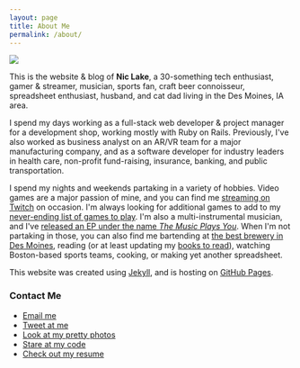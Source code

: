 ```yaml
---
layout: page
title: About Me
permalink: /about/
---
```


<img class="about-me-photo" src="https://i.imgur.com/cpCOxpe.jpg" />

This is the website & blog of **Nic Lake**, a 30-something tech enthusiast, gamer & streamer, musician, sports fan, craft beer connoisseur, spreadsheet enthusiast, husband, and cat dad living in the Des Moines, IA area.

I spend my days working as a full-stack web developer & project manager for a development shop, working mostly with Ruby on Rails. Previously, I've also worked as business analyst on an AR/VR team for a major manufacturing company, and as a software developer for industry leaders in health care, non-profit fund-raising, insurance, banking, and public transportation.

I spend my nights and weekends partaking in a variety of hobbies. Video games are a major passion of mine, and you can find me [streaming on Twitch](https://twitch.tv/PhoenixUNI) on occasion. I'm always looking for additional games to add to my [never-ending list of games to play](https://docs.google.com/spreadsheets/d/1zg-SOYI8DlH-ibSNslfPtq0xJB4sEMb_7OHKbq2qclk/edit?usp=sharing). I'm also a multi-instrumental musician, and I've [released an EP under the name *The Music Plays You*](http://themusicplaysyou.bandcamp.com). When I'm not partaking in those, you can also find me bartending at [the best brewery in Des Moines](http://www.confluencebrewing.com), reading (or at least updating my [books to read](https://docs.google.com/spreadsheets/d/1-1PcHF6xzFKTaTvxnfjm6bVgo4pd5yIr3nbxsbckoFo/edit?usp=sharing)), watching Boston-based sports teams, cooking, or making yet another spreadsheet.

This website was created using [Jekyll](https://jekyllrb.com/), and is hosting on [GitHub Pages](https://pages.github.com/).

<div class="contact-me">
  <h3>Contact Me</h3>
  <ul>
    <li><a href="mailto:niclake13@gmail.com">Email me</a></li>
    <li><a href="http://twitter.com/niclake">Tweet at me</a></li>
    <li><a href="http://instagram.com/niclake">Look at my pretty photos</a></li>
    <li><a href="https://github.com/niclake">Stare at my code</a></li>
    <li><a href="https://github.com/niclake">Check out my resume</a></li>
  </ul>
</div>